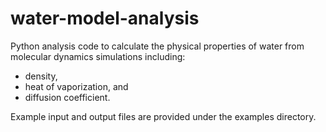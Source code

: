 # water-model-analysis
Python analysis code to calculate the physical properties of water from molecular dynamics simulations including:
  * density,
  * heat of vaporization, and
  * diffusion coefficient.

Example input and output files are provided under the examples directory.

